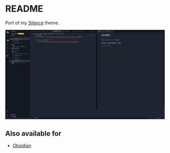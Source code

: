 # README
Port of my [Silence](https://github.com/luke-rmaki/brand) theme.

![](./Screenshot.png)

## Also available for
- [Obsidian](https://github.com/luke-rmaki/silence-obsidian)

